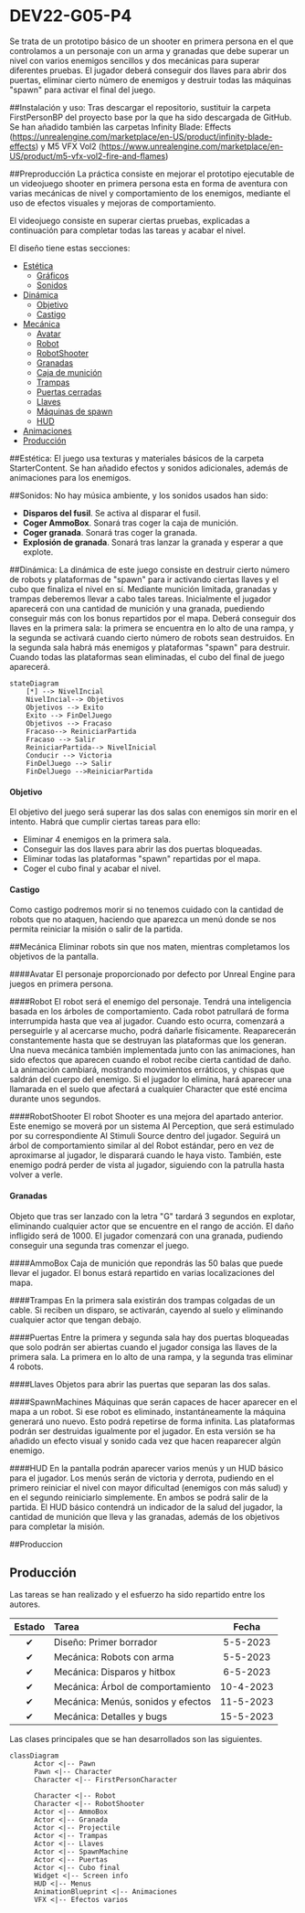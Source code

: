 # DEV22-G05-P4

Se trata de un prototipo básico de un shooter en primera persona en el que controlamos a un personaje con un arma y granadas que debe superar un nivel con varios enemigos sencillos y dos mecánicas para superar diferentes pruebas. El jugador deberá conseguir dos llaves para abrir dos puertas, eliminar cierto número de enemigos y destruir todas las máquinas "spawn" para activar el final del juego.

##Instalación y uso:
Tras descargar el repositorio, sustituir la carpeta FirstPersonBP del proyecto base por la que ha sido descargada de GitHub. Se han añadido también las carpetas Infinity Blade: Effects (https://unrealengine.com/marketplace/en-US/product/infinity-blade-effects) y M5 VFX Vol2 (https://www.unrealengine.com/marketplace/en-US/product/m5-vfx-vol2-fire-and-flames)

##Preproducción
La práctica consiste en mejorar el prototipo ejecutable de un videojuego shooter en primera persona esta en forma de aventura con varias mecánicas de nivel y comportamiento de los enemigos, mediante el uso de efectos visuales y mejoras de comportamiento. 

El videojuego consiste en superar ciertas pruebas, explicadas a continuación para completar todas las tareas y acabar el nivel.

El diseño tiene estas secciones:
- [Estética](#Estética)
  * [Gráficos](#Gráficos)
  * [Sonidos](#Sonidos)
- [Dinámica](#Dinámica)
  * [Objetivo](#Objetivo)
  * [Castigo](#Derrota)
- [Mecánica](#Mecánica)
  * [Avatar](#Avatar)
  * [Robot](#Robot)
  * [RobotShooter](#RobotShooter)
  * [Granadas](#Granadas)
  * [Caja de munición](#AmmoBox)
  * [Trampas](#Trampas)
  * [Puertas cerradas](#Puertas)
  * [Llaves](#Llaves)
  * [Máquinas de spawn](#SpawnMachines)
  * [HUD](#HUD)
- [Animaciones](#Animaciones)
- [Producción](#Produccion)

##Estética:
El juego usa texturas y materiales básicos de la carpeta StarterContent. Se han añadido efectos y sonidos adicionales, además de animaciones para los enemigos.

##Sonidos:
No hay música ambiente, y los sonidos usados han sido:
- **Disparos del fusil**. Se activa al disparar el fusil.
- **Coger AmmoBox**. Sonará tras coger la caja de munición.
- **Coger granada**. Sonará tras coger la granada.
- **Explosión de granada**. Sonará tras lanzar la granada y esperar a que explote.

##Dinámica:
La dinámica de este juego consiste en destruir cierto número de robots y plataformas de "spawn" para ir activando ciertas llaves y el cubo que finaliza el nivel en sí. Mediante munición limitada, granadas y trampas deberemos llevar a cabo tales tareas. Inicialmente el jugador aparecerá con una cantidad de munición y una granada, puediendo conseguir más con los bonus repartidos por el mapa. Deberá conseguir dos llaves en la primera sala: la primera se encuentra en lo alto de una rampa, y la segunda se activará cuando cierto número de robots sean destruidos. En la segunda sala habrá más enemigos y plataformas "spawn" para destruir. Cuando todas las plataformas sean eliminadas, el cubo del final de juego aparecerá.

```mermaid
stateDiagram
    [*] --> NivelIncial
    NivelIncial--> Objetivos
    Objetivos --> Exito
    Exito --> FinDelJuego
    Objetivos --> Fracaso
    Fracaso--> ReiniciarPartida
    Fracaso --> Salir
    ReiniciarPartida--> NivelInicial
    Conducir --> Victoria
    FinDelJuego --> Salir
    FinDelJuego -->ReiniciarPartida
```


#### Objetivo
El objetivo del juego será superar las dos salas con enemigos sin morir en el intento. Habrá que cumplir ciertas tareas para ello:
- Eliminar 4 enemigos en la primera sala.
- Conseguir las dos llaves para abrir las dos puertas bloqueadas.
- Eliminar todas las plataformas "spawn" repartidas por el mapa.
- Coger el cubo final y acabar el nivel.


#### Castigo
Como castigo podremos morir si no tenemos cuidado con la cantidad de robots que no ataquen, haciendo que aparezca un menú donde se nos permita reiniciar la misión o salir de la partida.

##Mecánica
Eliminar robots sin que nos maten, mientras completamos los objetivos de la pantalla.

####Avatar
El personaje proporcionado por defecto por Unreal Engine para juegos en primera persona.

####Robot
El robot será el enemigo del personaje. Tendrá una inteligencia basada en los árboles de comportamiento. Cada robot patrullará de forma interrumpida hasta que vea al jugador. Cuando esto ocurra, comenzará a perseguirle y al acercarse mucho, podrá dañarle físicamente. Reaparecerán constantemente hasta que se destruyan las plataformas que los generan. Una nueva mecánica también implementada junto con las animaciones, han sido efectos que aparecen cuando el robot recibe cierta cantidad de daño. La animación cambiará, mostrando movimientos erráticos, y chispas que saldrán del cuerpo del enemigo. Si el jugador lo elimina, hará aparecer una llamarada en el suelo que afectará a cualquier Character que esté encima durante unos segundos.

####RobotShooter
El robot Shooter es una mejora del apartado anterior. Este enemigo se moverá por un sistema AI Perception, que será estimulado por su correspondiente AI Stimuli Source dentro del jugador. Seguirá un árbol de comportamiento similar al del Robot estándar, pero en vez de aproximarse al jugador, le disparará cuando le haya visto. También, este enemigo podrá perder de vista al jugador, siguiendo con la patrulla hasta volver a verle.

#### Granadas
Objeto que tras ser lanzado con la letra "G" tardará 3 segundos en explotar, eliminando cualquier actor que se encuentre en el rango de acción. El daño infligido será de 1000. El jugador comenzará con una granada, pudiendo conseguir una segunda tras comenzar el juego. 

####AmmoBox
Caja de munición que repondrás las 50 balas que puede llevar el jugador. El bonus estará repartido en varias localizaciones del mapa.

####Trampas
En la primera sala existirán dos trampas colgadas de un cable. Si reciben un disparo, se activarán, cayendo al suelo y eliminando cualquier actor que tengan debajo.

####Puertas
Entre la primera y segunda sala hay dos puertas bloqueadas que solo podrán ser abiertas cuando el jugador consiga las llaves de la primera sala. La primera en lo alto de una rampa, y la segunda tras eliminar 4 robots.

####Llaves
Objetos para abrir las puertas que separan las dos salas.

####SpawnMachines
Máquinas que serán capaces de hacer aparecer en el mapa a un robot. Si ese robot es eliminado, instantáneamente la máquina generará uno nuevo. Esto podrá repetirse de forma infinita. Las plataformas podrán ser destruidas igualmente por el jugador. En esta versión se ha añadido un efecto visual y sonido cada vez que hacen reaparecer algún enemigo.

####HUD
En la pantalla podrán aparecer varios menús y un HUD básico para el jugador. Los menús serán de victoria y derrota, pudiendo en el primero reiniciar el nivel con mayor dificultad (enemigos con más salud) y en el segundo reiniciarlo simplemente. En ambos se podrá salir de la partida.
El HUD básico contendrá un indicador de la salud del jugador, la cantidad de munición que lleva y las granadas, además de los objetivos para completar la misión.

##Produccion
## Producción

Las tareas se han realizado y el esfuerzo ha sido repartido entre los autores.

| Estado  |  Tarea  |  Fecha  |  
|:-:|:--|:-:|
| ✔ | Diseño: Primer borrador | 5-5-2023 |
| ✔ | Mecánica: Robots con arma| 5-5-2023 |
| ✔ | Mecánica: Disparos y hitbox | 6-5-2023 |
| ✔ | Mecánica: Árbol de comportamiento | 10-4-2023 |
| ✔ | Mecánica: Menús, sonidos y efectos | 11-5-2023 |
| ✔ | Mecánica: Detalles y bugs | 15-5-2023 |



Las clases principales que se han desarrollados son las siguientes.

```mermaid
classDiagram
      Actor <|-- Pawn
      Pawn <|-- Character
      Character <|-- FirstPersonCharacter
      
      Character <|-- Robot
      Character <|-- RobotShooter
      Actor <|-- AmmoBox
      Actor <|-- Granada
      Actor <|-- Projectile
      Actor <|-- Trampas
      Actor <|-- Llaves
      Actor <|-- SpawnMachine
      Actor <|-- Puertas
      Actor <|-- Cubo final
      Widget <|-- Screen info
      HUD <|-- Menus
      AnimationBlueprint <|-- Animaciones
      VFX <|-- Efectos varios
```


